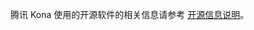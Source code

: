腾讯 Kona 使用的开源软件的相关信息请参考 [开源信息说明](https://main.qcloudimg.com/raw/31b32ca01947c71c5661c1eb6da74827.pdf)。
